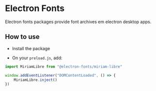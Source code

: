 # Electron Fonts

Electron fonts packages provide font archives em electron desktop apps.

## How to use

* Install the package

* On your `preload.js`, add:

```ts
import MiriamLibre from "@electron-fonts/miriam-libre"

window.addEventListener("DOMContentLoaded", () => {
    MiriamLibre.inject()
})
```